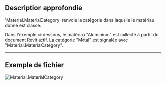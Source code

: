 ## Description approfondie
'Material.MaterialCategory' renvoie la catégorie dans laquelle le matériau donné est classé.

Dans l'exemple ci-dessous, le matériau "Aluminium" est collecté à partir du document Revit actif. La catégorie "Métal" est signalée avec "Material.MaterialCategory".
___
## Exemple de fichier

![Material.MaterialCategory](./Revit.Elements.Material.MaterialCategory_img.jpg)
